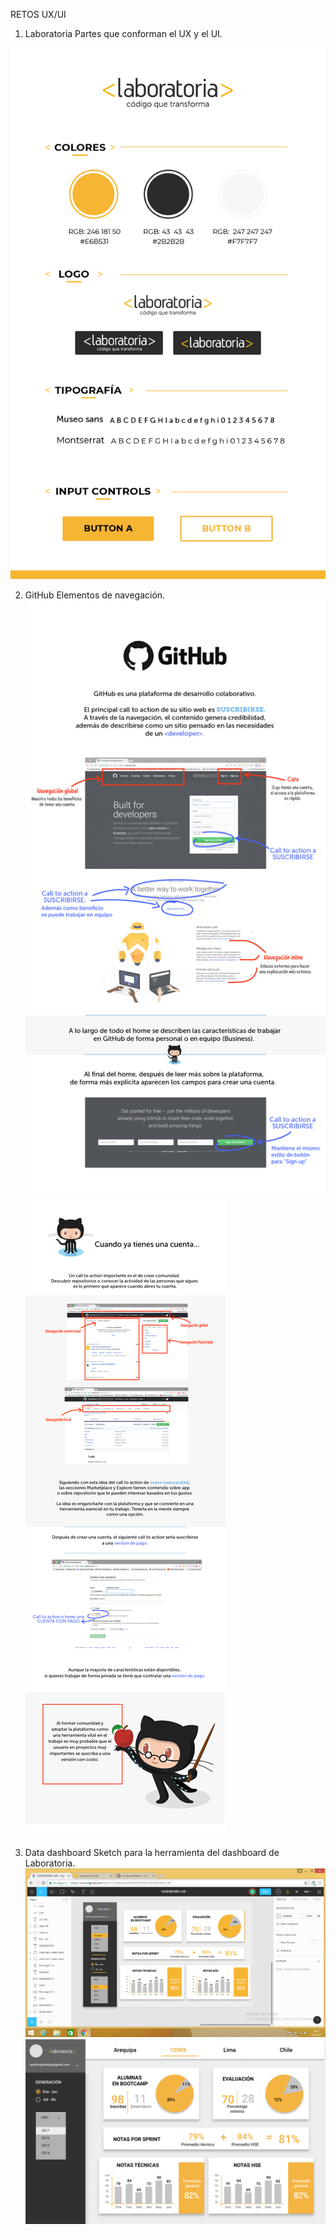 RETOS UX/UI

1. Laboratoria
Partes que conforman el UX y el UI.

![Guía de estilo](images/style-guide.png)

2. GitHub
Elementos de navegación.
![GitHub sin cuenta](images/github-01.png)
![GitHub con cuenta](images/github-02.png)

3. Data dashboard
Sketch para la herramienta del dashboard de Laboratoria.
![Dashboard Laboratoria](images/dashboard-laboratoria.png)
![Dashboard](images/dashboard.png)
